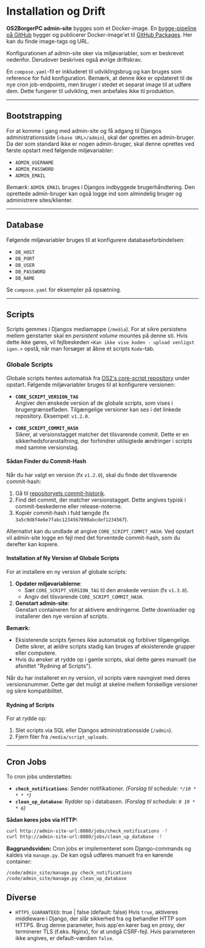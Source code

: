 # Installation og Drift

**OS2BorgerPC admin-site** bygges som et Docker-image. En [bygge-pipeline på GitHub](https://github.com/OS2borgerPC/os2borgerpc-admin-site/actions/workflows/docker-image.yml) bygger og publicerer Docker-image'et til [GitHub Packages](https://github.com/orgs/OS2borgerPC/packages?repo_name=os2borgerpc-admin-site). Her kan du finde image-tags og URL.

Konfigurationen af admin-site sker via miljøvariabler, som er beskrevet nedenfor. Derudover beskrives også øvrige driftskrav.

En `compose.yaml`-fil er inkluderet til udviklingsbrug og kan bruges som reference for fuld konfiguration. Bemærk, at denne ikke er opdateret til de nye cron job-endpoints, men bruger i stedet et separat image til at udføre dem. Dette fungerer til udvikling, men anbefales ikke til produktion.

---

## Bootstrapping

For at komme i gang med admin-site og få adgang til Djangos administrationsside (`<base URL>/admin`), skal der oprettes en admin-bruger. Da der som standard ikke er nogen admin-bruger, skal denne oprettes ved første opstart med følgende miljøvariabler:

- `ADMIN_USERNAME`
- `ADMIN_PASSWORD`
- `ADMIN_EMAIL`

*Bemærk:* `ADMIN_EMAIL` bruges i Djangos indbyggede brugerhåndtering. Den oprettede admin-bruger kan også logge ind som almindelig bruger og administrere sites/klienter.

---

## Database

Følgende miljøvariabler bruges til at konfigurere databaseforbindelsen:

- `DB_HOST`
- `DB_PORT`
- `DB_USER`
- `DB_PASSWORD`
- `DB_NAME`

Se `compose.yaml` for eksempler på opsætning.

---

## Scripts

Scripts gemmes i Djangos mediamappe (`/media`). For at sikre persistens mellem genstarter skal en *persistent volume* mountes på denne sti. Hvis dette ikke gøres, vil fejlbeskeden `<Kan ikke vise koden - upload venligst igen.>` opstå, når man forsøger at åbne et scripts `Kode`-tab.

### Globale Scripts

Globale scripts hentes automatisk fra [OS2's core-script repository](https://github.com/OS2borgerPC/os2borgerpc-core-scripts) under opstart. Følgende miljøvariabler bruges til at konfigurere versionen:

- **`CORE_SCRIPT_VERSION_TAG`**  
  Angiver den ønskede version af de globale scripts, som vises i brugergrænsefladen. Tilgængelige versioner kan ses i det linkede repository. Eksempel: `v1.2.0`.

- **`CORE_SCRIPT_COMMIT_HASH`**  
  Sikrer, at versionstagget matcher det tilsvarende commit. Dette er en sikkerhedsforanstaltning, der forhindrer utilsigtede ændringer i scripts med samme versionstag.  

#### Sådan Finder du Commit-Hash
Når du har valgt en version (fx `v1.2.0`), skal du finde det tilsvarende commit-hash:  
1. Gå til [repositoryets commit-historik](https://github.com/OS2borgerPC/os2borgerpc-core-scripts/commits/main).  
2. Find det commit, der matcher versionstagget. Dette angives typisk i commit-beskederne eller release-noterne.  
3. Kopiér commit-hash i fuld længde (fx `3a5c9d8f4e6e7fabc1234567890abcdef1234567`).  

Alternativt kan du undlade at angive `CORE_SCRIPT_COMMIT_HASH`. Ved opstart vil admin-site logge en fejl med det forventede commit-hash, som du derefter kan kopiere.

#### Installation af Ny Version af Globale Scripts

For at installere en ny version af globale scripts:  
1. **Opdater miljøvariablerne**:  
   - Sæt `CORE_SCRIPT_VERSION_TAG` til den ønskede version (fx `v1.3.0`).  
   - Angiv det tilsvarende `CORE_SCRIPT_COMMIT_HASH`.  
2. **Genstart admin-site**:  
   Genstart containeren for at aktivere ændringerne. Dette downloader og installerer den nye version af scripts.

**Bemærk:**  
- Eksisterende scripts fjernes ikke automatisk og forbliver tilgængelige. Dette sikrer, at ældre scripts stadig kan bruges af eksisterende grupper eller computere.  
- Hvis du ønsker at rydde op i gamle scripts, skal dette gøres manuelt (se afsnittet "Rydning af Scripts").  

Når du har installeret en ny version, vil scripts være navngivet med deres versionsnummer. Dette gør det muligt at skelne mellem forskellige versioner og sikre kompatibilitet.  

#### Rydning af Scripts

For at rydde op:
1. Slet scripts via SQL eller Djangos administrationsside (`/admin`).
2. Fjern filer fra `/media/script_uploads`.

---

## Cron Jobs

To cron jobs understøttes:

- **`check_notifications`**: Sender notifikationer. *(Forslag til schedule: `*/10 * * * *`)*
- **`clean_up_database`**: Rydder op i databasen. *(Forslag til schedule: `0 19 * * 6`)*

**Sådan køres jobs via HTTP:**
```bash
curl http://admin-site-url:8080/jobs/check_notifications -f
curl http://admin-site-url:8080/jobs/clean_up_database -f
```

**Baggrundsviden:** Cron jobs er implementeret som Django-commands og kaldes via `manage.py`. De kan også udføres manuelt fra en kørende container:
```bash
/code/admin_site/manage.py check_notifications
/code/admin_site/manage.py clean_up_database
```

## Diverse
- `HTTPS_GUARANTEED`: true | false (default: false)
Hvis `true`, aktiveres middleware i Django, der slår sikkerhed fra og behandler HTTP som HTTPS. Brug denne parameter, hvis app'en kører bag en proxy, der terminerer TLS (f.eks. Nginx), for at undgå CSRF-fejl.
Hvis parameteren ikke angives, er default-værdien `false`.
